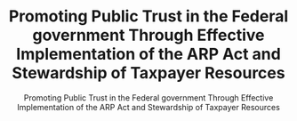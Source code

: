 ---
layout: resources-landing
title: "Promoting Public Trust in the Federal government Through Effective Implementation of the ARP Act and Stewardship of Taxpayer Resources"
subtitle: "Promoting Public Trust in the Federal government Through Effective Implementation of the ARP Act and Stewardship of Taxpayer Resources"
filters: federal-financial-assistance uniform-guidance-2-cfr-200 memorandum omb 2021
external_link: https://www.whitehouse.gov/wp-content/uploads/2021/03/M_21_20.pdf?utm_medium=email&SubscriberID=110708937&utm_source=GAQC21&Site=AICPA&LinkID=11549155&utm_campaign=GAQC_AlertMar21&cid=email:GAQC21:GAQC_AlertMar21:https%3A%2F%2Fwww.whitehouse.gov%2Fwp-content%2Fuploads%2F2021%2F03%2FM_21_20.pdf:AICPA&SendID=352824&utm_content=GAQC_Alert424
---